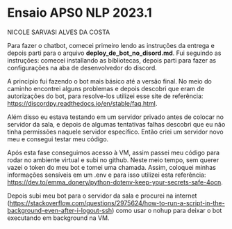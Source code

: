 # Ensaio APS0 NLP 2023.1
NICOLE SARVASI ALVES DA COSTA

Para fazer o chatbot, comecei primeiro lendo as instruções da entrega e depois parti para o arquivo **deploy_de_bot_no_disord.md**. Fui seguindo as instruções: comecei installando as bibliotecas, depois parti para fazer as configurações na aba de desenvolvedor do discord. 

A princípio fui fazendo o bot mais básico até a versão final. No meio do caminho encontrei alguns problemas e depois descobri que eram de autorizações do bot, para resolve-los utilizei esse site de referência: https://discordpy.readthedocs.io/en/stable/faq.html. 

Além disso eu estava testando em um servidor privado antes de colocar no servidor da sala, e depois de algumas tentativas falhas descobri que eu não tinha permissões naquele servidor específico. Então criei um servidor novo meu e consegui testar meu código. 

Após esta fase conseguimos acesso à VM, assim passei meu código para rodar no ambiente virtual e subi no github. Neste meio tempo, sem querer vazei o token do meu bot e tomei uma chamada. Assim, coloquei minhas informações sensíveis em um .env e para isso utilizei esta referência: https://dev.to/emma_donery/python-dotenv-keep-your-secrets-safe-4ocn.

Depois subi meu bot para o servidor da sala e procurei na internet (https://stackoverflow.com/questions/2975624/how-to-run-a-script-in-the-background-even-after-i-logout-ssh) como usar o nohup para deixar o bot executando em background na VM.
